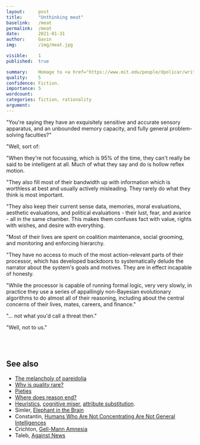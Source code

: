 ```yaml
---
layout:     post
title:      "Unthinking meat"
baselink:   /meat
permalink:  /meat
date:       2021-01-31
author:     Gavin   
img:        /img/meat.jpg

visible:    1
published:  true

summary:    Homage to <a href="https://www.mit.edu/people/dpolicar/writing/prose/text/thinkingMeat.html">Bisson</a>.
quality:    5
confidence: Fiction.
importance: 5
wordcount:      
categories: fiction, rationality
argument:	
---
```



"You're saying they have an exquisitely sensitive and accurate sensory apparatus, and an unbounded memory capacity, and fully general problem-solving faculties?"

"Well, sort of:

"When they're not focussing, which is 95% of the time, they can't really be said to be intelligent at all. Much of what they say and do is hollow reflex motion.

"They also fill most of their bandwidth up with information which is worthless at best and usually actively misleading. They rarely do what they think is most important.

"They also keep their current sense data, memories, moral evaluations, aesthetic evaluations, and political evaluations - their lust, fear, and avarice - all in the same chamber. This makes them confuses fact with value, rights with wishes, and desire with everything.

"Most of their lives are spent on coalition maintenance, social grooming, and monitoring and enforcing hierarchy.

"They have no access to much of the most action-relevant parts of their processor, which has developed backdoors to systematically delude the narrator about the system's goals and motives. They are in effect incapable of honesty.

"While the processor is capable of running formal logic, very very slowly, in practice they use a series of appallingly non-Bayesian evolutionary algorithms to do almost all of their reasoning, including about the central concerns of their lives, mates, careers, and finance."

"... not what you'd call a threat then."

"Well, not to us."



<br><br>

## See also

* [The melancholy of pareidolia](https://www.gleech.org/psych#melancholy)
* [Why is quality rare?](https://www.gleech.org/quality)
* [Pieties](https://www.gleech.org/piety)
* [Where does reason end?](https://www.gleech.org/demarcation)
* [Heuristics](https://en.wikipedia.org/wiki/Heuristics_in_judgment_and_decision-making), [cognitive miser](https://en.wikipedia.org/wiki/Cognitive_miser), [attribute substitution](https://en.wikipedia.org/wiki/Attribute_substitution).
* Simler, [Elephant in the Brain](https://www.elephantinthebrain.com/outline.html)
* Constantin, [Humans Who Are Not Concentrating Are Not General Intelligences](https://srconstantin.wordpress.com/2019/02/25/humans-who-are-not-concentrating-are-not-general-intelligences/)
* Crichton, [Gell-Mann Amnesia](https://web.archive.org/web/20190808123852/http://larvatus.com/michael-crichton-why-speculate/)
* Taleb, [Against News](https://medium.com/incerto/the-facts-are-true-the-news-is-fake-5bf98104cea2)

<br><br>